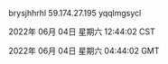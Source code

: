 brysjhhrhl 59.174.27.195 yqqlmgsycl

2022年 06月 04日 星期六 12:44:02 CST

2022年 06月 04日 星期六 04:44:02 GMT
